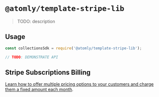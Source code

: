 # `@atomly/template-stripe-lib`

> TODO: description

## Usage

```js
const collectionsSdk = require('@atomly/template-stripe-lib');

// TODO: DEMONSTRATE API
```

## Stripe Subscriptions Billing

[Learn how to offer multiple pricing options to your customers and charge them a fixed amount each month](https://stripe.com/docs/billing/subscriptions/fixed-price).
